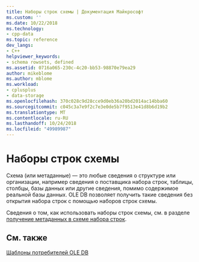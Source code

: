 ```yaml
---
title: Наборы строк схемы | Документация Майкрософт
ms.custom: ''
ms.date: 10/22/2018
ms.technology:
- cpp-data
ms.topic: reference
dev_langs:
- C++
helpviewer_keywords:
- schema rowsets, defined
ms.assetid: 0716a065-230c-4c20-bb53-98870e79ea29
author: mikeblome
ms.author: mblome
ms.workload:
- cplusplus
- data-storage
ms.openlocfilehash: 370c028c9d28cce9d0eb36a20bd2014ac14bba60
ms.sourcegitcommit: c045c3a7e9f2c7e3e0de5b7f9513e41d8b6d19b2
ms.translationtype: MT
ms.contentlocale: ru-RU
ms.lasthandoff: 10/24/2018
ms.locfileid: "49989987"
---
```

# <a name="schema-rowsets"></a>Наборы строк схемы

Схема (или метаданные) — это любые сведения о структуре или организации, например сведения о поставщика набора строк, таблицы, столбцы, базы данных или другие сведения, помимо содержимое реальной базы данных. OLE DB позволяет получить такие сведения без открытия набора строк с помощью наборов строк схемы.  
  
Сведения о том, как использовать наборы строк схемы, см. в разделе [получение метаданных в схеме набора строк](../../data/oledb/obtaining-metadata-with-schema-rowsets.md).  
  
## <a name="see-also"></a>См. также  

[Шаблоны потребителей OLE DB](../../data/oledb/ole-db-consumer-templates-cpp.md)